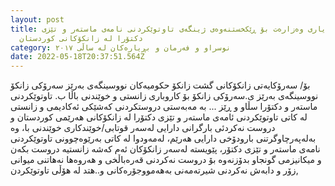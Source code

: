 ```yaml
---
layout: post
title: ٦- بڕیارى وەزارەت بۆ ڕێکخستنەوەى ژینگەى تاوتوێکردنى نامەى ماستەر و تێزى
  دکتۆرا لە زانکۆکانى کوردستان
category: نوسراو و فەرمان و بڕیارەکان لە ساڵى ٢٠١٧
date: 2022-05-18T20:37:51.564Z
---
```

بۆ/ سەرۆکایەتی زانکۆکانی گشت زانکۆ حکومیەکان
نووسینگەی بەرێز سەرۆکی زانکۆ
نووسینگەی بەرێز ی.سەرۆکی زانکۆ بۆ کاروباری زانستی و خوێندنی باڵا
ب. تاوتوێکردنی ماستەر و دکتۆرا
سڵاو و ڕێز ... 
بە مەبەستی دروستکردنی کەشێکی ئەکادیمی و زانستی لە کاتی تاوتوێکردنی ئامەی ماستەر و تێزی دکتۆرا لە زانکۆکانی هەرێمی
کوردستان و دروست نەکردئی بارگرانی دارایی لەسەر قوتابی/خوێندکاری خوێندنی با، وە بەلەپەرچاوگرتنی بارودۆخی دارایی هەرێم،
لەمەودوا لە کاتی بەرێوەچوونی تاوتوێکردنی نامەی ماستەر و تێزی دکتۆر، پێویستە لەسەر زانکۆکان ئەم کەشە زانستیە دروست بکەن و
میکانیزمی گونجاو بدۆزنەوە بۆ دروست نەکردنی قەرەباڵخی و هەروەها نەهاتنی میوانی زۆر و دابەش نەکردنی شیرتەمەنی بەهەمووجۆرەکانی و..هتد لە هۆڵی تاوتوێکردن,